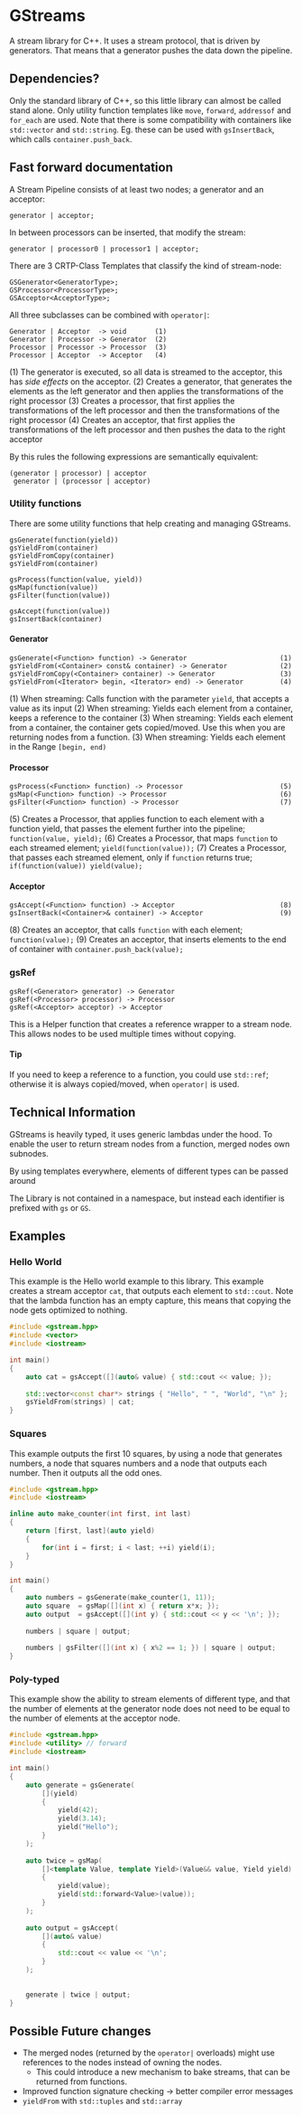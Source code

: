 # GStreams
A stream library for C++. It uses a stream protocol, that is driven by generators. That means that a generator pushes the data down the pipeline.

## Dependencies?
Only the standard library of C++, so this little library can almost be called stand alone. Only utility function templates like `move`, `forward`, `addressof` and `for_each` are used. Note that there is some compatibility with containers like `std::vector` and `std::string`. Eg. these can be used with `gsInsertBack`, which calls `container.push_back`.

## Fast forward documentation
A Stream Pipeline consists of at least two nodes; a generator and an acceptor:

	generator | acceptor;

In between processors can be inserted, that modify the stream:

	generator | processor0 | processor1 | acceptor;

There are 3 CRTP-Class Templates that classify the kind of stream-node:


	GSGenerator<GeneratorType>;
	GSProcessor<ProcessorType>;
	GSAcceptor<AcceptorType>;
	
	
All three subclasses can be combined with `operator|`:

	Generator | Acceptor  -> void		(1)
	Generator | Processor -> Generator	(2)
	Processor | Processor -> Processor  (3)
	Processor | Acceptor  -> Acceptor   (4)
	
(1) The generator is executed, so all data is streamed to the acceptor, this has *side effects* on the acceptor.
(2) Creates a generator, that generates the elements as the left generator and then applies the transformations of the right processor
(3) Creates a processor, that first applies the transformations of the left processor and then the transformations of the right processor
(4) Creates an acceptor, that first applies the transformations of the left processor and then pushes the data to the right acceptor

By this rules the following expressions are semantically equivalent:

	(generator | processor) | acceptor
	 generator | (processor | acceptor)

### Utility functions
There are some utility functions that help creating and managing GStreams.


	gsGenerate(function(yield))
	gsYieldFrom(container)
	gsYieldFromCopy(container)
	gsYieldFrom(container)
	
	gsProcess(function(value, yield))
	gsMap(function(value))
	gsFilter(function(value))

	gsAccept(function(value))
	gsInsertBack(container)

#### Generator

	gsGenerate(<Function> function) -> Generator                       (1)
	gsYieldFrom(<Container> const& container) -> Generator             (2)
	gsYieldFromCopy(<Container> container) -> Generator                (3)
	gsYieldFrom(<Iterator> begin, <Iterator> end) -> Generator         (4)

(1) When streaming: Calls function with the parameter `yield`, that accepts a value as its input
(2) When streaming: Yields each element from a container, keeps a reference to the container
(3) When streaming: Yields each element from a container, the container gets copied/moved. Use this when you are returning nodes from a function.
(3) When streaming: Yields each element in the Range `[begin, end)`
	
#### Processor

	gsProcess(<Function> function) -> Processor                        (5)
	gsMap(<Function> function) -> Processor                            (6)
	gsFilter(<Function> function) -> Processor                         (7)
	
(5) Creates a Processor, that applies function to each element with a function yield, that passes the element further into the pipeline; `function(value, yield);`
(6) Creates a Processor, that maps `function` to each streamed element; `yield(function(value));`
(7) Creates a Processor, that passes each streamed element, only if `function` returns true; `if(function(value)) yield(value);`

#### Acceptor

	gsAccept(<Function> function) -> Acceptor                          (8)
	gsInsertBack(<Container>& container) -> Acceptor                   (9)
	
(8) Creates an acceptor, that calls `function` with each element; `function(value);`
(9) Creates an acceptor, that inserts elements to the end of container with `container.push_back(value);`


###	gsRef

	gsRef(<Generator> generator) -> Generator
	gsRef(<Processor> processor) -> Processor
	gsRef(<Acceptor> acceptor) -> Acceptor

This is a Helper function that creates a reference wrapper to a stream node. This allows nodes to be used multiple times without copying.

	
#### Tip
If you need to keep a reference to a function, you could use `std::ref`; otherwise it is always copied/moved, when `operator|` is used.
	

## Technical Information
GStreams is heavily typed, it uses generic lambdas under the hood. To enable the user to return stream nodes from a function, merged nodes own subnodes.

By using templates everywhere, elements of different types can be passed around

The Library is not contained in a namespace, but instead each identifier is prefixed with `gs` or `GS`.
	
	
## Examples

### Hello World

This example is the Hello world example to this library.
This example creates a stream acceptor `cat`, that outputs each element to `std::cout`.
Note that the lambda function has an empty capture, this means that copying the node gets optimized to nothing.

```cpp
#include <gstream.hpp>
#include <vector>
#include <iostream>

int main()
{
	auto cat = gsAccept([](auto& value) { std::cout << value; });
	
	std::vector<const char*> strings { "Hello", " ", "World", "\n" };
	gsYieldFrom(strings) | cat;
}
```
	

### Squares

This example outputs the first 10 squares, by using a node that generates numbers, a node that squares numbers and a node that outputs each number.
Then it outputs all the odd ones.

```cpp
#include <gstream.hpp>
#include <iostream>

inline auto make_counter(int first, int last)
{
	return [first, last](auto yield)
	{
		for(int i = first; i < last; ++i) yield(i);
	}
}

int main()
{
	auto numbers = gsGenerate(make_counter(1, 11));
	auto square  = gsMap([](int x) { return x*x; });
	auto output  = gsAccept([](int y) { std::cout << y << '\n'; });
	
	numbers | square | output;
	
	numbers | gsFilter([](int x) { x%2 == 1; }) | square | output;
}
```

	
### Poly-typed

This example show the ability to stream elements of different type, and that the number of elements at the generator node does not need to be equal to the number of elements at the acceptor node.


```cpp
#include <gstream.hpp>
#include <utility> // forward
#include <iostream>

int main()
{
	auto generate = gsGenerate(
		[](yield)
		{
			yield(42);
			yield(3.14);
			yield("Hello");
		}
	);
	
	auto twice = gsMap(
		[]<template Value, template Yield>(Value&& value, Yield yield)
		{
			yield(value);
			yield(std::forward<Value>(value));
		}
	);
	
	auto output = gsAccept(
		[](auto& value)
		{
			std::cout << value << '\n';
		}
	);

	
	generate | twice | output;
}
```
	
	
	
## Possible Future changes
- The merged nodes (returned by the `operator|` overloads) might use references to the nodes instead of owning the nodes.
	- This could introduce a new mechanism to bake streams, that can be returned from functions.
- Improved function signature checking -> better compiler error messages
- `yieldFrom` with `std::tuples` and `std::array`